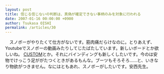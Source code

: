 ```yaml
---
layout: post
title: 信じる信じないの判断は、真偽が確定できない事柄のみを対象に行われる
date: 2007-01-16 00:00:00 +0900
author: Tsukasa OISHI
permalink: /articles/30
---
```



　スノボーがやりたくて仕方がないです。筋肉痛だらけなのに。とりあえず、Youtubeでスノボーの動画みたりしてじたばたしています。新しいボードとか欲しいね。 [CUSTOM](http://www.burton.com/ProductDetail.aspx?pid=7)とか。それにバインディングも新しくしたいです。今のは安物でけっこう足ががたつくときがあるもんな。ブーツもそろそろ……と、いきなり物欲がつきません。なにはともあれ、スノボーがしたいです。安西先生。  

